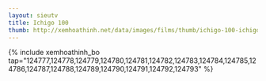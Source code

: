 ```yaml
---
layout: sieutv
title: Ichigo 100
thumb: http://xemhoathinh.net/data/images/films/thumb/ichigo-100-ichigo-100-2002.jpg
---
```

{% include xemhoathinh_bo tap="124777,124778,124779,124780,124781,124782,124783,124784,124785,124786,124787,124788,124789,124790,124791,124792,124793" %} 
